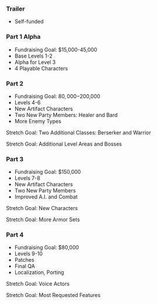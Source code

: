 ### Trailer
- Self-funded

### Part 1 Alpha
- Fundraising Goal: $15,000-45,000
- Base Levels 1-2
- Alpha for Level 3
- 4 Playable Characters

### Part 2
- Fundraising Goal: $80,000-$200,000
- Levels 4-6
- New Artifact Characters
- Two New Party Members: Healer and Bard
- More Enemy Types

Stretch Goal: Two Additional Classes: Berserker and Warrior

Stretch Goal: Additional Level Areas and Bosses

### Part 3
- Fundraising Goal: $150,000
- Levels 7-8
- New Artifact Characters
- Two New Party Members
- Improved A.I. and Combat

Stretch Goal: New Characters 

Stretch Goal: More Armor Sets

### Part 4 
- Fundraising Goal: $80,000
- Levels 9-10
- Patches
- Final QA
- Localization, Porting

Stretch Goal: Voice Actors

Stretch Goal: Most Requested Features
